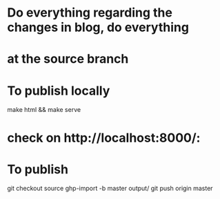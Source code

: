 # Do everything regarding the changes in blog, do everything
# at the source branch
# To publish locally
make html && make serve
# check on http://localhost:8000/:

# To publish
git checkout source
ghp-import -b master output/
git push origin master
